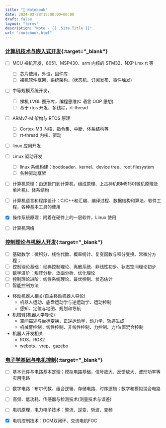 ```yaml
---
title: "📝 Notebook"
date: 2024-03-28T15:00:00+00:00
draft: false
layout: "terms"
description: "Note - {{ .Site.Title }}"
url: "/notebook.html"
---
```



### [**计算机技术与嵌入式开发**](https://embedded.xym.work){:target="_blank"}
- [ ] MCU 裸机开发，8051、MSP430、arm 内核的 STM32、NXP i.mx rt 等
  - [ ] 芯片使用，外设，固件库
  - [ ] 裸机软件框架，系统架构，(状态机、订阅发布、事件触发)
- [ ] 中等规模系统开发，
  - [ ] 裸机 LVGL 图形库，编程思维(C 语言 OOP 思想)
  - [ ] 基于 rtos 开发，多线程，rt-thread
- [ ] ARMv7-M 架构与 RTOS 原理
  - [ ] Cortex-M3 内核，指令集、中断、体系结构等
  - [ ] rt-thread 内核、驱动
- [ ] linux 应用开发
- [ ] Linux 驱动开发
  - [ ] linux 系统构建：bootloader、kernel、device tree、root filesystem
  - [ ] 各种驱动框架
- [ ] 计算机原理：由逻辑门到计算机，组成原理、上古神机IBM5150(微机原理及单片机)、体系结构
- [ ] 计算机语言和程序设计：C/C++和汇编、编译过程、数据结构和算法、软件工程，各种基本工具的使用
- [x] 操作系统原理：附着在硬件上的一层软件，Linux 使用
- [ ] 计算机网络


### [**控制理论与机器人开发**](https://xym.work/robot){:target="_blank"}
- [ ] 基础数学：微积分、线性代数、概率统计、复变函数与积分变换、常微分方程；
- [ ] 控制理论基础：经典控制理论、离散系统、非线性初步、状态空间理论初步
- [ ] 数学进阶：矩阵分析、泛函分析、优化理论
- [ ] 控制理论进阶：线性系统理论、最优控制、状态估计
- [ ] 智能控制方法
- 移动机器人相关(自主移动机器人导论)
  - 机器人运动、底盘运动学与逆运动学、运动控制
  - 感知、定位与地图、规划和导航
- 机械臂(机器人学导论)
  - 空间描述与坐标变换，正逆运动学，动力学，轨迹生成
  - 机械臂控制：线性控制、非线性控制、力控制、力/位置混合控制
- 机器人开发相关
  - ROS，ROS2
  - webots、vrep、gazebo

### [**电子学基础与电机控制**](https://xym.work/electronics){:target="_blank"}
- [ ] 基本元件与电路基本定理；模拟电路基础，信号放大、反馈放大、波形功率等实用电路
- [ ] 数字电路：布尔代数、组合逻辑、存储电路、时序逻辑；数字和模拟混合电路
- [ ] 高频、低功耗、传感器与检测技术(测量技术与误差)
- [ ] 电机原理，电力电子技术：整流、逆变、斩波、变频
- [x] 电机控制技术：DCM双闭环、交流电机FOC


